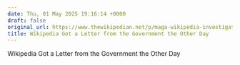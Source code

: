 ```yaml
---
date: Thu, 01 May 2025 19:16:14 +0000
draft: false
original_url: https://www.thewikipedian.net/p/maga-wikipedia-investigation-ed-martin
title: Wikipedia Got a Letter from the Government the Other Day
---
```


Wikipedia Got a Letter from the Government the Other Day